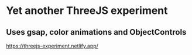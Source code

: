 # Yet another ThreeJS experiment
## Uses gsap, color animations and ObjectControls
https://threejs-experiment.netlify.app/
